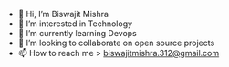 - 👋 Hi, I’m Biswajit Mishra
- 👀 I’m interested in Technology
- 🌱 I’m currently learning Devops
- 💞️ I’m looking to collaborate on open source projects
- 📫 How to reach me > biswajitmishra.312@gmail.com

<!---
biswajit312/biswajit312 is a ✨ special ✨ repository because its `README.md` (this file) appears on your GitHub profile.
You can click the Preview link to take a look at your changes.
--->
